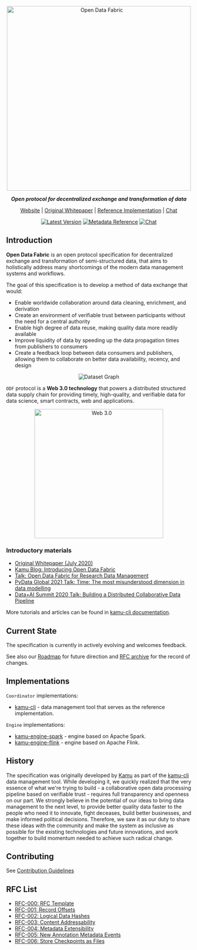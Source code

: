 <div align="center">

<img src="./src/images/odf_logo_2.png" alt="Open Data Fabric" width="500">

<p><strong><i>Open protocol for decentralized exchange and transformation of data</i></strong></p>

[Website](https://docs.kamu.dev/odf/) |
[Original Whitepaper](https://arxiv.org/abs/2111.06364) |
[Reference Implementation](https://github.com/kamu-data/kamu-cli) |
[Chat](https://discord.gg/nU6TXRQNXC)

[![Latest Version](https://img.shields.io/badge/Spec-0.24.0-green)](./open-data-fabric.md)
[![Metadata Reference](https://img.shields.io/badge/Schemas-blue)](./open-data-fabric.md#reference-information)
[![Chat](https://shields.io/discord/898726370199359498?label=Discord)](https://discord.gg/nU6TXRQNXC)

</p>
</div>

## Introduction

**Open Data Fabric** is an open protocol specification for decentralized exchange and transformation of semi-structured data, that aims to holistically address many shortcomings of the modern data management systems and workflows.

The goal of this specification is to develop a method of data exchange that would:
- Enable worldwide collaboration around data cleaning, enrichment, and derivation
- Create an environment of verifiable trust between participants without the need for a central authority
- Enable high degree of data reuse, making quality data more readily available
- Improve liquidity of data by speeding up the data propagation times from publishers to consumers
- Create a feedback loop between data consumers and publishers, allowing them to collaborate on better data availability, recency, and design

<p align="center">
<img src="./src/images/dataset_graph.png" alt="Dataset Graph">
</p>

`ODF` protocol is a **Web 3.0 technology** that powers a distributed structured data supply chain for providing timely, high-quality, and verifiable data for data science, smart contracts, web and applications.

<p align="center">
<img src="./src/images/distributed_world.png" alt="Web 3.0" width="350">
</p>

### Introductory materials
- [Original Whitepaper (July 2020)](https://arxiv.org/abs/2111.06364)
- [Kamu Blog: Introducing Open Data Fabric](https://www.kamu.dev/blog/introducing-odf/)
- [Talk: Open Data Fabric for Research Data Management](https://www.youtube.com/watch?v=Ivh-YDDmRf8)
- [PyData Global 2021 Talk: Time: The most misunderstood dimension in data modelling](https://www.youtube.com/watch?v=XxKnTusccUM)
- [Data+AI Summit 2020 Talk: Building a Distributed Collaborative Data Pipeline](https://databricks.com/session_eu20/building-a-distributed-collaborative-data-pipeline-with-apache-spark)

More tutorials and articles can be found in [kamu-cli documentation](https://docs.kamu.dev/cli/learn/learning-materials/).

## Current State

The specification is currently in actively evolving and welcomes feedback.

See also our [Roadmap](https://github.com/kamu-data/open-data-fabric/projects/1) for future direction and [RFC archive](/rfcs) for the record of changes.

## Implementations

`Coordinator` implementations:
- [kamu-cli](https://github.com/kamu-data/kamu-cli/) - data management tool that serves as the reference implementation.

`Engine` implementations:
- [kamu-engine-spark](https://github.com/kamu-data/kamu-engine-spark) - engine based on Apache Spark.
- [kamu-engine-flink](https://github.com/kamu-data/kamu-engine-flink) - engine based on Apache Flink.

## History

The specification was originally developed by [Kamu](https://kamu.dev) as part of the [kamu-cli](https://github.com/kamu-data/kamu-cli/) data management tool. While developing it, we quickly realized that the very essence of what we're trying to build - a collaborative open data processing pipeline based on verifiable trust - requires full transparency and openness on our part. We strongly believe in the potential of our ideas to bring data management to the next level, to provide better quality data faster to the people who need it to innovate, fight deceases, build better businesses, and make informed political decisions. Therefore, we saw it as our duty to share these ideas with the community and make the system as inclusive as possible for the existing technologies and future innovations, and work together to build momentum needed to achieve such radical change.

## Contributing
See [Contribution Guidelines](./CONTRIBUTING.md)

## RFC List
- [RFC-000: RFC Template](rfcs/000-template.md)
- [RFC-001: Record Offsets](rfcs/001-record-offsets.md)
- [RFC-002: Logical Data Hashes](rfcs/002-logical-data-hashes.md)
- [RFC-003: Content Addressability](rfcs/003-content-addressability.md)
- [RFC-004: Metadata Extensibility](rfcs/004-metadata-extensibility.md)
- [RFC-005: New Annotation Metadata Events](rfcs/005-dataset-annotations.md)
- [RFC-006: Store Checkpoints as Files](rfcs/006-checkpoints-as-files.md)
